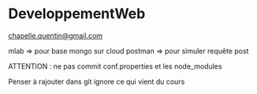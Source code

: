 # DeveloppementWeb

chapelle.quentin@gmail.com

mlab => pour base mongo sur cloud
postman  => pour simuler requête post

ATTENTION : ne pas commit conf.properties et les node_modules

Penser à rajouter dans git ignore ce qui vient du cours
